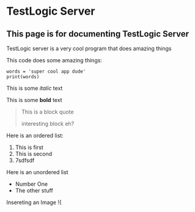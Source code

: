 # TestLogic Server #
## This page is for documenting TestLogic Server ##
TestLogic server is a very cool program that does amazing things

This code does some amazing things:
```
words = 'super cool app dude'
print(words)
```

This is some *italic* text  

This is some **bold** text

> This is a block quote
> 
> interesting block eh?

Here is an ordered list:

1. This is first
2. This is second
3. 7sdfsdf
   
Here is an unordered list
- Number One
- The other stuff

Insereting an Image
!{
